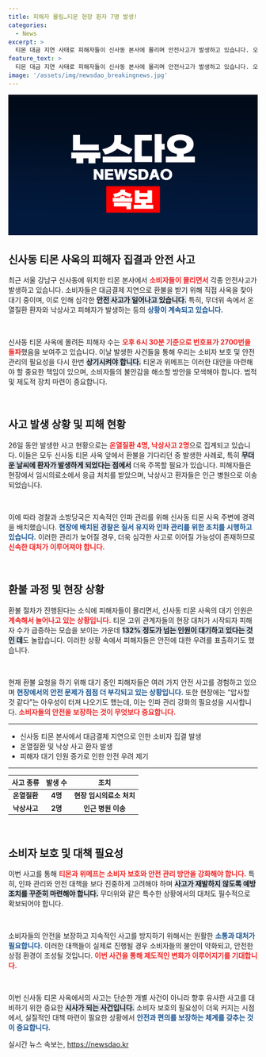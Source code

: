 ```yaml
---
title: 피해자 몰림…티몬 현장 환자 7명 발생!
categories:
  - News
excerpt: >
  티몬 대금 지연 사태로 피해자들이 신사동 본사에 몰리며 안전사고가 발생하고 있습니다. 오후 6시 30분 기준 번호표 2700번을 넘었고, 온열질환자와 낙상사고도 속출하는 상황. 경찰이 긴급 인파 관리에 나섰습니다.
feature_text: >
  티몬 대금 지연 사태로 피해자들이 신사동 본사에 몰리며 안전사고가 발생하고 있습니다. 오후 6시 30분 기준 번호표 2700번을 넘었고, 온열질환자와 낙상사고도 속출하는 상황. 경찰이 긴급 인파 관리에 나섰습니다.
image: '/assets/img/newsdao_breakingnews.jpg'
---
```


<p><img src="/assets/img/newsdao_breakingnews.jpg" alt="pcversion 속보" /></p>

<h2 data-ke-size="size26">신사동 티몬 사옥의 피해자 집결과 안전 사고</h2>

<p data-ke-size="size16">최근 서울 강남구 신사동에 위치한 티몬 본사에서 <b><span style="color: #ee2323;">소비자들이 몰리면서</span></b> 각종 안전사고가 발생하고 있습니다. 소비자들은 대금결제 지연으로 환불을 받기 위해 직접 사옥을 찾아 대기 중이며, 이로 인해 심각한 <b><span style="background-color: #21538527;">안전 사고가 일어나고 있습니다.</span></b> 특히, 무더위 속에서 온열질환 환자와 낙상사고 피해자가 발생하는 등의 <b><span style="color: #1a5490;">상황이 계속되고 있습니다.</span></b></p>

<p data-ke-size="size16">&nbsp;</p>

<p>신사동 티몬 사옥에 몰려든 피해자 수는 <b><span style="color: #ee2323;">오후 6시 30분 기준으로 번호표가 2700번을 돌파</span></b>했음을 보여주고 있습니다. 이날 발생한 사건들을 통해 우리는 소비자 보호 및 안전 관리의 필요성을 다시 한번 <b><span style="background-color: #21538527;">상기시켜야 합니다.</span></b> 티몬과 위메프는 이러한 대안을 마련해야 할 중요한 책임이 있으며, 소비자들의 불안감을 해소할 방안을 모색해야 합니다. 법적 및 제도적 장치 마련이 중요합니다.</p></p>

<p data-ke-size="size16">&nbsp;</p>

<h2 data-ke-size="size26">사고 발생 상황 및 피해 현황</h2>

<p data-ke-size="size16">26일 동안 발생한 사고 현황으로는 <b><span style="color: #ee2323;">온열질환 4명, 낙상사고 2명</span></b>으로 집계되고 있습니다. 이들은 모두 신사동 티몬 사옥 앞에서 환불을 기다리던 중 발생한 사례로, 특히 <b><span style="background-color: #21538527;">무더운 날씨에 환자가 발생하게 되었다는 점에서</span></b> 더욱 주목할 필요가 있습니다. 피해자들은 현장에서 임시의료소에서 응급 처치를 받았으며, 낙상사고 환자들은 인근 병원으로 이송되었습니다.</p>

<p data-ke-size="size16">&nbsp;</p>

<p>이에 따라 경찰과 소방당국은 지속적인 인파 관리를 위해 신사동 티몬 사옥 주변에 경력을 배치했습니다. <b><span style="color: #1a5490;">현장에 배치된 경찰은 질서 유지와 인파 관리를 위한 조치를 시행하고 있습니다.</span></b> 이러한 관리가 늦어질 경우, 더욱 심각한 사고로 이어질 가능성이 존재하므로 <b><span style="color: #ee2323;">신속한 대처가 이루어져야 합니다.</span></b></p></p>

<p data-ke-size="size16">&nbsp;</p>

<h2 data-ke-size="size26">환불 과정 및 현장 상황</h2>

<p data-ke-size="size16">환불 절차가 진행된다는 소식에 피해자들이 몰리면서, 신사동 티몬 사옥의 대기 인원은 <b><span style="color: #ee2323;">계속해서 늘어나고 있는 상황입니다.</span></b> 티몬 고위 관계자들의 현장 대처가 시작되자 피해자 수가 급증하는 모습을 보이는 가운데 <b><span style="background-color: #21538527;">132% 정도가 넘는 인원이 대기하고 있다는 것인 데</span></b>도 놀랍습니다. 이러한 상황 속에서 피해자들은 안전에 대한 우려를 표출하기도 했습니다.</p> 

<p data-ke-size="size16">&nbsp;</p>

<p>현재 환불 요청을 하기 위해 대기 중인 피해자들은 여러 가지 안전 사고를 경험하고 있으며 <b><span style="color: #1a5490;">현장에서의 안전 문제가 점점 더 부각되고 있는 상황입니다.</span></b> 또한 현장에는 “압사할 것 같다”는 아우성이 터져 나오기도 했는데, 이는 인파 관리 강화의 필요성을 시사합니다. <b><span style="color: #ee2323;">소비자들의 안전을 보장하는 것이 무엇보다 중요합니다.</span></b></p></p>

<hr>

<ul>
    <li>신사동 티몬 본사에서 대금결제 지연으로 인한 소비자 집결 발생</li>
    <li>온열질환 및 낙상 사고 환자 발생</li>
    <li>피해자 대기 인원 증가로 인한 안전 우려 제기</li>
</ul>

<hr>

<table style="width: 100%;">
    <thead>
        <tr>
            <th><b>사고 종류</b></th>
            <th><b>발생 수</b></th>
            <th><b>조치</b></th>
        </tr>
    </thead>
    <tbody>
        <tr>
            <td style="text-align: center; height: 17px;"><b>온열질환</b></td>
            <td style="text-align: center; height: 17px;"><b>4명</b></td>
            <td style="text-align: center; height: 17px;"><b>현장 임시의료소 처치</b></td>
        </tr>
        <tr>
            <td style="text-align: center; height: 17px;"><b>낙상사고</b></td>
            <td style="text-align: center; height: 17px;"><b>2명</b></td>
            <td style="text-align: center; height: 17px;"><b>인근 병원 이송</b></td>
        </tr>
    </tbody>
</table>

<p data-ke-size="size16">&nbsp;</p>

<h2 data-ke-size="size26">소비자 보호 및 대책 필요성</h2>

<p data-ke-size="size16">이번 사고를 통해 <b><span style="color: #ee2323;">티몬과 위메프는 소비자 보호와 안전 관리 방안을 강화해야 합니다.</span></b> 특히, 인파 관리와 안전 대책을 보다 진중하게 고려해야 하며 <b><span style="background-color: #21538527;">사고가 재발하지 않도록 예방 조치를 꾸준히 마련해야 합니다.</span></b> 무더위와 같은 특수한 상황에서의 대처도 필수적으로 확보되어야 합니다.</p>

<p data-ke-size="size16">&nbsp;</p>

<p>소비자들의 안전을 보장하고 지속적인 사고를 방지하기 위해서는 원활한 <b><span style="color: #1a5490;">소통과 대처가 필요합니다.</span></b> 이러한 대책들이 실제로 진행될 경우 소비자들의 불안이 약화되고, 안전한 상점 환경이 조성될 것입니다. <b><span style="color: #ee2323;">이번 사건을 통해 제도적인 변화가 이루어지기를 기대합니다.</span></b></p> </p>

<p data-ke-size="size16">&nbsp;</p>

<p>이번 신사동 티몬 사옥에서의 사고는 단순한 개별 사건이 아니라 향후 유사한 사고를 대비하기 위한 중요한 <b><span style="background-color: #21538527;">시사가 되는 사건입니다.</span></b> 소비자 보호의 필요성이 더욱 커지는 시점에서, 실질적인 대책 마련이 필요한 상황에서 <b><span style="color: #1a5490;">안전과 편의를 보장하는 체계를 갖추는 것이 중요합니다.</span></b></p></p>
실시간 뉴스 속보는, <a href="https://newsdao.kr" rel="dofollow">https://newsdao.kr</a>


